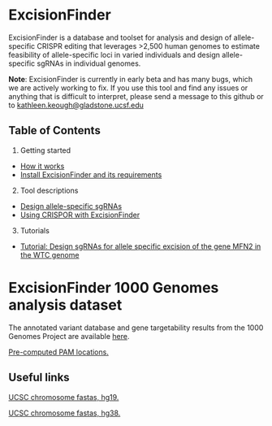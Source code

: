 # ExcisionFinder

ExcisionFinder is a database and toolset for analysis and design of allele-specific CRISPR editing that leverages >2,500 human genomes to estimate feasibility of allele-specific loci in varied individuals and design allele-specific sgRNAs in individual genomes. 

**Note**: ExcisionFinder is currently in early beta and has many bugs, which we are actively working to fix. If you use this tool and find any issues or anything that is difficult to interpret, please send a message to this github or to kathleen.keough@gladstone.ucsf.edu

## Table of Contents

1. Getting started
* [How it works](https://github.com/keoughkath/ExcisionFinder/wiki/Overview)
* [Install ExcisionFinder and its requirements](https://github.com/keoughkath/ExcisionFinder/wiki/Install-ExcisionFinder-and-its-requirements)
2. Tool descriptions
* [Design allele-specific sgRNAs](https://github.com/keoughkath/ExcisionFinder/wiki/Usage:-gen_sgRNAs.py)
* [Using CRISPOR with ExcisionFinder](https://github.com/keoughkath/ExcisionFinder/wiki/Using-CRISPOR-with-gen_sgRNAs.py)
3. Tutorials
* [Tutorial: Design sgRNAs for allele specific excision of the gene MFN2 in the WTC genome](https://github.com/keoughkath/ExcisionFinder/wiki/Tutorial:-Design-sgRNAs-for-allele-specific-excision-of-the-gene-MFN2-in-the-WTC-genome)

# ExcisionFinder 1000 Genomes analysis dataset

The annotated variant database and gene targetability results from the 1000 Genomes Project are available [here](http://lighthouse.ucsf.edu/public_files_no_password/excisionFinderData_public/ExcisionFinder_manuscript_data/).

[Pre-computed PAM locations.](http://lighthouse.ucsf.edu/public_files_no_password/excisionFinderData_public/)

## Useful links

[UCSC chromosome fastas, hg19.](http://hgdownload.soe.ucsc.edu/goldenPath/hg19/chromosomes/)

[UCSC chromosome fastas, hg38.](http://hgdownload.soe.ucsc.edu/goldenPath/hg38/chromosomes/)


